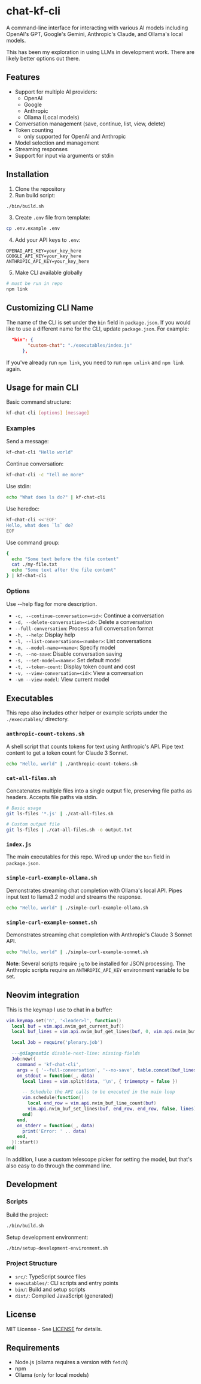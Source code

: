 # chat-kf-cli

A command-line interface for interacting with various AI models including
OpenAI's GPT, Google's Gemini, Anthropic's Claude, and Ollama's local models.

This has been my exploration in using LLMs in development work. There are
likely better options out there.

## Features

- Support for multiple AI providers:
  - OpenAI
  - Google
  - Anthropic
  - Ollama (Local models)
- Conversation management (save, continue, list, view, delete)
- Token counting
  - only supported for OpenAI and Anthropic
- Model selection and management
- Streaming responses
- Support for input via arguments or stdin

## Installation

1. Clone the repository
2. Run build script:

```bash
./bin/build.sh
```

3. Create `.env` file from template:

```bash
cp .env.example .env
```

4. Add your API keys to `.env`:

```
OPENAI_API_KEY=your_key_here
GOOGLE_API_KEY=your_key_here
ANTHROPIC_API_KEY=your_key_here
```

5. Make CLI available globally

```bash
# must be run in repo
npm link
```

## Customizing CLI Name

The name of the CLI is set under the `bin` field in `package.json`. If you
would like to use a different name for the CLI, update `package.json`. For
example:

```json
  "bin": {
        "custom-chat": "./executables/index.js"
      },
```

If you've already run `npm link`, you need to run `npm unlink` and `npm link`
again.

## Usage for main CLI

Basic command structure:

```bash
kf-chat-cli [options] [message]
```

### Examples

Send a message:

```bash
kf-chat-cli "Hello world"
```

Continue conversation:

```bash
kf-chat-cli -c "Tell me more"
```

Use stdin:

```bash
echo "What does ls do?" | kf-chat-cli
```

Use heredoc:

```bash
kf-chat-cli <<'EOF'
Hello, what does `ls` do?
EOF
```

Use command group:

```bash
{
  echo "Some text before the file content"
  cat ./my-file.txt
  echo "Some text after the file content"
} | kf-chat-cli
```

### Options

Use --help flag for more description.

- `-c, --continue-conversation=<id>`: Continue a conversation
- `-d, --delete-conversation=<id>`: Delete a conversation
- `--full-conversation`: Process a full conversation format
- `-h, --help`: Display help
- `-l, --list-conversations=<number>`: List conversations
- `-m, --model-name=<name>`: Specify model
- `-n, --no-save`: Disable conversation saving
- `-s, --set-model=<name>`: Set default model
- `-t, --token-count`: Display token count and cost
- `-v, --view-conversation=<id>`: View a conversation
- `-vm --view-model`: View current model

## Executables

This repo also includes other helper or example scripts under the
`./executables/` directory.

### `anthropic-count-tokens.sh`

A shell script that counts tokens for text using Anthropic's API. Pipe text
content to get a token count for Claude 3 Sonnet.

```bash
echo "Hello, world" | ./anthropic-count-tokens.sh
```

### `cat-all-files.sh`

Concatenates multiple files into a single output file, preserving file paths as
headers. Accepts file paths via stdin.

```bash
# Basic usage
git ls-files '*.js' | ./cat-all-files.sh

# Custom output file
git ls-files | ./cat-all-files.sh -o output.txt
```

### `index.js`

The main executables for this repo. Wired up under the `bin` field in
`package.json`.

### `simple-curl-example-ollama.sh`

Demonstrates streaming chat completion with Ollama's local API. Pipes input
text to llama3.2 model and streams the response.

```bash
echo "Hello, world" | ./simple-curl-example-ollama.sh
```

### `simple-curl-example-sonnet.sh`

Demonstrates streaming chat completion with Anthropic's Claude 3 Sonnet API.

```bash
echo "Hello, world" | ./simple-curl-example-sonnet.sh
```

**Note**: Several scripts require `jq` to be installed for JSON processing. The
Anthropic scripts require an `ANTHROPIC_API_KEY` environment variable to be
set.

## Neovim integration

This is the keymap I use to chat in a buffer:

```lua
vim.keymap.set('n', '<leader>l', function()
  local buf = vim.api.nvim_get_current_buf()
  local buf_lines = vim.api.nvim_buf_get_lines(buf, 0, vim.api.nvim_buf_line_count(buf), false)

  local Job = require('plenary.job')

  ---@diagnostic disable-next-line: missing-fields
  Job:new({
    command = 'kf-chat-cli',
    args = { '--full-conversation', '--no-save', table.concat(buf_lines, '\n') },
    on_stdout = function(_, data)
      local lines = vim.split(data, '\n', { trimempty = false })

      -- Schedule the API calls to be executed in the main loop
      vim.schedule(function()
        local end_row = vim.api.nvim_buf_line_count(buf)
        vim.api.nvim_buf_set_lines(buf, end_row, end_row, false, lines)
      end)
    end,
    on_stderr = function(_, data)
      print('Error: ' .. data)
    end,
  }):start()
end)
```

In addition, I use a custom telescope picker for setting the model, but that's
also easy to do through the command line.

## Development

### Scripts

Build the project:

```bash
./bin/build.sh
```

Setup development environment:

```bash
./bin/setup-development-environment.sh
```

### Project Structure

- `src/`: TypeScript source files
- `executables/`: CLI scripts and entry points
- `bin/`: Build and setup scripts
- `dist/`: Compiled JavaScript (generated)

## License

MIT License - See [LICENSE](LICENSE) for details.

## Requirements

- Node.js (ollama requires a version with `fetch`)
- npm
- Ollama (only for local models)
